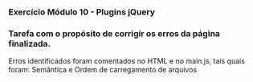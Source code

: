 ### Exercício Módulo 10 - Plugins jQuery

### Tarefa com o propósito de corrigir os erros da página finalizada.

Erros identificados foram comentados no HTML e no main.js, tais quais foram: Semântica e Ordem de carregamento de arquivos 
